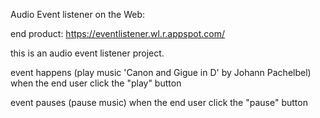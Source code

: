 Audio Event listener on the Web:

end product: https://eventlistener.wl.r.appspot.com/

this is an audio event listener project.

event happens (play music 'Canon and Gigue in D' by Johann Pachelbel) when the end user click the "play" button

event pauses (pause music) when the end user click the "pause" button




